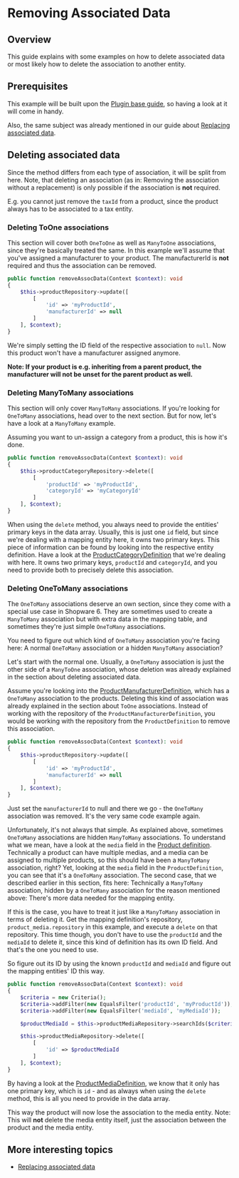 # Removing Associated Data

## Overview

This guide explains with some examples on how to delete associated data or most likely how to delete the association to another entity.

## Prerequisites

This example will be built upon the [Plugin base guide](../../plugin-base-guide), so having a look at it will come in handy.

Also, the same subject was already mentioned in our guide about [Replacing associated data](replacing-associated-data).

## Deleting associated data

Since the method differs from each type of association, it will be split from here.
Note, that deleting an association \(as in: Removing the association without a replacement\) is only possible if the association is **not** required.

E.g. you cannot just remove the `taxId` from a product, since the product always has to be associated to a tax entity.

### Deleting ToOne associations

This section will cover both `OneToOne` as well as `ManyToOne` associations, since they're basically treated the same.
In this example we'll assume that you've assigned a manufacturer to your product.
The manufacturerId is **not** required and thus the association can be removed.

```php
public function removeAssocData(Context $context): void
{
    $this->productRepository->update([
        [
            'id' => 'myProductId',
            'manufacturerId' => null
        ]
    ], $context);
}
```

We're simply setting the ID field of the respective association to `null`.
Now this product won't have a manufacturer assigned anymore.

**Note: If your product is e.g. inheriting from a parent product, the manufacturer will not be unset for the parent product as well.**

### Deleting ManyToMany associations

This section will only cover `ManyToMany` associations.
If you're looking for `OneToMany` associations, head over to the next section. But for now, let's have a look at a `ManyToMany` example.

Assuming you want to un-assign a category from a product, this is how it's done.

```php
public function removeAssocData(Context $context): void
{
    $this->productCategoryRepository->delete([
        [
            'productId' => 'myProductId',
            'categoryId' => 'myCategoryId'
        ]
    ], $context);
}
```

When using the `delete` method, you always need to provide the entities' primary keys in the data array.
Usually, this is just one `id` field, but since we're dealing with a mapping entity here, it owns two primary keys.
This piece of information can be found by looking into the respective entity definition.
Have a look at the [ProductCategoryDefinition](https://github.com/shopware/platform/blob/v6.3.4.1/src/Core/Content/Product/Aggregate/ProductCategory/ProductCategoryDefinition.php#L37-L41) that we're dealing with here.
It owns two primary keys, `productId` and `categoryId`, and you need to provide both to precisely delete this association.

### Deleting OneToMany associations

The `OneToMany` associations deserve an own section, since they come with a special use case in Shopware 6.
They are sometimes used to create a `ManyToMany` association but with extra data in the mapping table, and sometimes they're just simple `OneToMany` associations.

You need to figure out which kind of `OneToMany` association you're facing here: A normal `OneToMany` association or a hidden `ManyToMany` association?

Let's start with the normal one. Usually, a `OneToMany` association is just the other side of a `ManyToOne` association, whose deletion was already explained in the section about deleting associated data.

Assume you're looking into the [ProductManufacturerDefinition](https://github.com/shopware/platform/blob/trunk/src/Core/Content/Product/Aggregate/ProductManufacturer/ProductManufacturerDefinition.php), which has a `OneToMany` association to the products.
Deleting this kind of association was already explained in the section about `ToOne` associations.
Instead of working with the repository of the `ProductManufacturerDefinition`, you would be working with the repository from the `ProductDefinition` to remove this association.

```php
public function removeAssocData(Context $context): void
{
    $this->productRepository->update([
        [
            'id' => 'myProductId',
            'manufacturerId' => null
        ]
    ], $context);
}
```

Just set the `manufacturerId` to null and there we go - the `OneToMany` association was removed.
It's the very same code example again.

Unfortunately, it's not always that simple.
As explained above, sometimes `OneToMany` associations are hidden `ManyToMany` associations.
To understand what we mean, have a look at the `media` field in the [Product definition](https://github.com/shopware/platform/blob/v6.3.4.0/src/Core/Content/Product/ProductDefinition.php#L210-L211).
Technically a product can have multiple medias, and a media can be assigned to multiple products, so this should have been a `ManyToMany` association, right?
Yet, looking at the `media` field in the `ProductDefinition`, you can see that it's a `OneToMany` association.
The second case, that we described earlier in this section, fits here: Technically a `ManyToMany` association, hidden by a `OneToMany` association for the reason mentioned above: There's more data needed for the mapping entity.

If this is the case, you have to treat it just like a `ManyToMany` association in terms of deleting it.
Get the mapping definition's repository, `product_media.repository` in this example, and execute a `delete` on that repository.
This time though, you don't have to use the `productId` and the `mediaId` to delete it, since this kind of definition has its own ID field.
And that's the one you need to use.

So figure out its ID by using the known `productId` and `mediaId` and figure out the mapping entities' ID this way.

```php
public function removeAssocData(Context $context): void
{
    $criteria = new Criteria();
    $criteria->addFilter(new EqualsFilter('productId', 'myProductId'));
    $criteria->addFilter(new EqualsFilter('mediaId', 'myMediaId'));

    $productMediaId = $this->productMediaRepository->searchIds($criteria, $context)->firstId();

    $this->productMediaRepository->delete([
        [
            'id' => $productMediaId
        ]
    ], $context);
}
```

By having a look at the [ProductMediaDefinition](https://github.com/shopware/platform/blob/v6.3.4.1/src/Core/Content/Product/Aggregate/ProductMedia/ProductMediaDefinition.php), we know that it only has one primary key, which is `id` - and as always when using the `delete` method, this is all you need to provide in the data array.

This way the product will now lose the association to the media entity.
Note: This will **not** delete the media entity itself, just the association between the product and the media entity.

## More interesting topics

* [Replacing associated data](replacing-associated-data)
